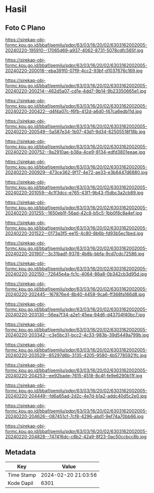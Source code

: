 # Hasil

## Foto C Plano

https://sirekap-obj-formc.kpu.go.id/bbaf/pemilu/pdpr/63/03/16/20/02/6303162002005-20240220-195910--17065d69-a937-4062-8731-5078cdfc565f.jpg

https://sirekap-obj-formc.kpu.go.id/bbaf/pemilu/pdpr/63/03/16/20/02/6303162002005-20240220-200018--eba391f0-07f9-4cc2-93bf-d1037676c169.jpg

https://sirekap-obj-formc.kpu.go.id/bbaf/pemilu/pdpr/63/03/16/20/02/6303162002005-20240220-200214--462d5a07-cd1e-4dd7-9b14-9b23350665e1.jpg

https://sirekap-obj-formc.kpu.go.id/bbaf/pemilu/pdpr/63/03/16/20/02/6303162002005-20240220-200422--d4f4a07c-f6fb-412d-a6d0-f47ca6edb11d.jpg

https://sirekap-obj-formc.kpu.go.id/bbaf/pemilu/pdpr/63/03/16/20/02/6303162002005-20240220-200549--5a587e34-1b07-43d1-9d34-62505518f18b.jpg

https://sirekap-obj-formc.kpu.go.id/bbaf/pemilu/pdpr/63/03/16/20/02/6303162002005-20240220-200752--9a2910ae-b38a-4ce9-8134-edfd3801eeae.jpg

https://sirekap-obj-formc.kpu.go.id/bbaf/pemilu/pdpr/63/03/16/20/02/6303162002005-20240220-200929--473ce362-9f17-4e72-ae33-e3b6447d6880.jpg

https://sirekap-obj-formc.kpu.go.id/bbaf/pemilu/pdpr/63/03/16/20/02/6303162002005-20240220-201059--4c1f3dcc-e765-43f1-9b43-f5dbc3a2cb89.jpg

https://sirekap-obj-formc.kpu.go.id/bbaf/pemilu/pdpr/63/03/16/20/02/6303162002005-20240220-201255--1650eb1f-56ad-42c8-b5c5-1bb0f8c8a4ef.jpg

https://sirekap-obj-formc.kpu.go.id/bbaf/pemilu/pdpr/63/03/16/20/02/6303162002005-20240220-201522--0173a3f5-ee15-4c80-8b6b-fd93b5ec1bed.jpg

https://sirekap-obj-formc.kpu.go.id/bbaf/pemilu/pdpr/63/03/16/20/02/6303162002005-20240220-201907--3c31badf-9378-4b8b-bbfa-9cd7cdc72586.jpg

https://sirekap-obj-formc.kpu.go.id/bbaf/pemilu/pdpr/63/03/16/20/02/6303162002005-20240220-202150--72645e4a-fc1c-4064-86a8-0b342cb3d95d.jpg

https://sirekap-obj-formc.kpu.go.id/bbaf/pemilu/pdpr/63/03/16/20/02/6303162002005-20240220-202445--167876e4-8b40-4458-9ca6-ff368fa166d8.jpg

https://sirekap-obj-formc.kpu.go.id/bbaf/pemilu/pdpr/63/03/16/20/02/6303162002005-20240220-203130--56ea7f34-a2e1-45ea-94d6-d43704f40bc7.jpg

https://sirekap-obj-formc.kpu.go.id/bbaf/pemilu/pdpr/63/03/16/20/02/6303162002005-20240220-203342--c3e5bc31-bcc2-4c33-983b-39d5449a799b.jpg

https://sirekap-obj-formc.kpu.go.id/bbaf/pemilu/pdpr/63/03/16/20/02/6303162002005-20240220-203529--85297d6b-3135-4205-9580-4b57785921fc.jpg

https://sirekap-obj-formc.kpu.go.id/bbaf/pemilu/pdpr/63/03/16/20/02/6303162002005-20240220-204253--ee92bade-7615-4518-8c4f-fe9e6290b11f.jpg

https://sirekap-obj-formc.kpu.go.id/bbaf/pemilu/pdpr/63/03/16/20/02/6303162002005-20240220-204449--fd6a65ad-2d2c-4e7d-b1a2-addc40d5c2e0.jpg

https://sirekap-obj-formc.kpu.go.id/bbaf/pemilu/pdpr/63/03/16/20/02/6303162002005-20240220-204626--087451cf-7cf8-4296-abd1-9ef74a70bb66.jpg

https://sirekap-obj-formc.kpu.go.id/bbaf/pemilu/pdpr/63/03/16/20/02/6303162002005-20240220-204828--747416dc-c8b2-42a9-8f23-0ac50ccbcc8b.jpg


## Metadata

| Key        | Value               |
| ---------- | ------------------- |
| Time Stamp | 2024-02-20 21:03:56 |
| Kode Dapil | 6301                |



